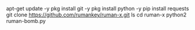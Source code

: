apt-get update -y
pkg install git -y
pkg install python -y
pip install requests
git clone https://github.com/rumankey/ruman-x.git
ls
cd ruman-x
python2 ruman-bomb.py
